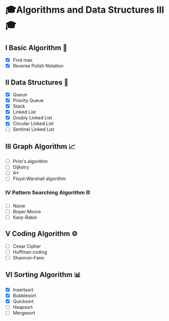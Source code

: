 # 🎓Algorithms and Data Structures III🎓


## I Basic Algorithm 📙
- [x] Find max
- [x] Reverse Polish Notation

## II Data Structures 🔨
- [x] Queue
- [x] Priority Queue
- [x] Stack
- [x] Linked List
- [x] Doubly Linked List
- [x] Circular Linked List
- [ ] Sentinel Linked List

## III Graph Algorithm 📈
- [ ] Prim's algorithm
- [ ] Dijkstry
- [ ] A*
- [ ] Floyd-Warshall algorithm

### IV Pattern Searching Algorithm ⛓
- [ ] Naive
- [ ] Boyer-Moore
- [ ] Karp-Rabin

## V Coding Algorithm ⚙️
- [ ] Cesar Cipher
- [ ] Huffman coding
- [ ] Shannon-Fano

## VI Sorting Algorithm 📊
- [x] Insertsort
- [x] Bubblesort
- [x] Quicksort
- [ ] Heapsort
- [ ] Mergesort
